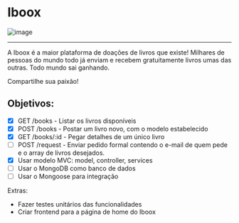 # Iboox

![image](https://user-images.githubusercontent.com/71194923/175789900-43524bcb-7dc5-41fb-8d0f-879b59daa6c1.png)

<hr />

A Iboox é a maior plataforma de doações de livros que existe! Milhares de pessoas do mundo todo já enviam e recebem gratuitamente livros umas das outras. Todo mundo sai ganhando.

Compartilhe sua paixão!

## Objetivos:

- [x] GET /books - Listar os livros disponíveis
- [x] POST /books - Postar um livro novo, com o modelo estabelecido
- [x] GET /books/:id - Pegar detalhes de um único livro
- [ ] POST /request - Enviar pedido formal contendo o e-mail de quem pede e o array de livros desejados.
- [x] Usar modelo MVC: model, controller, services
- [ ] Usar o MongoDB como banco de dados
- [ ] Usar o Mongoose para integração

Extras:

- Fazer testes unitários das funcionalidades
- Criar frontend para a página de home do Iboox
